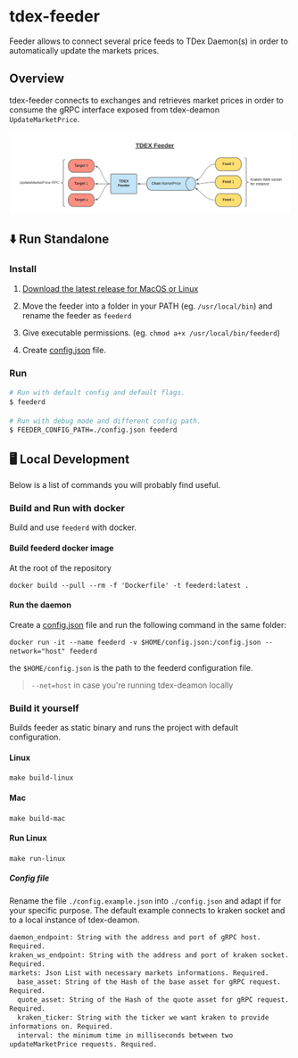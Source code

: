 # tdex-feeder

Feeder allows to connect several price feeds to TDex Daemon(s) in order to automatically update the markets prices.

## Overview

tdex-feeder connects to exchanges and retrieves market prices in order to consume the gRPC 
interface exposed from tdex-deamon `UpdateMarketPrice`.

![tdex-schema](./tdexfeeder.png)

## ⬇️ Run  Standalone

### Install

1. [Download the latest release for MacOS or Linux](https://github.com/tdex-network/tdex-feeder/releases)

2. Move the feeder into a folder in your PATH (eg. `/usr/local/bin`) and rename the feeder as `feederd`

3. Give executable permissions. (eg. `chmod a+x /usr/local/bin/feederd`)

4. Create [config.json](#config-file) file.

### Run
```sh
# Run with default config and default flags.
$ feederd

# Run with debug mode and different config path.
$ FEEDER_CONFIG_PATH=./config.json feederd 
```

## 🖥 Local Development

Below is a list of commands you will probably find useful.

### Build and Run with docker

Build and use `feederd` with docker.

#### Build feederd docker image

At the root of the repository
```
docker build --pull --rm -f 'Dockerfile' -t feederd:latest . 
```

#### Run the daemon

Create a [config.json](#config-file) file 
and run the following command in the same folder:
```
docker run -it --name feederd -v $HOME/config.json:/config.json --network="host" feederd
```
the `$HOME/config.json` is the path to the feederd configuration file. 

> `--net=host` in case you're running tdex-deamon locally

### Build it yourself

Builds feeder as static binary and runs the project with default configuration.

#### Linux

`make build-linux`

#### Mac

`make build-mac`

#### Run Linux

`make run-linux`

##### Config file

Rename the file `./config.example.json` into `./config.json` 
and adapt if for your specific purpose. The default example
connects to kraken socket and to a local instance of tdex-deamon.

```
daemon_endpoint: String with the address and port of gRPC host. Required.
kraken_ws_endpoint: String with the address and port of kraken socket. Required.
markets: Json List with necessary markets informations. Required.
  base_asset: String of the Hash of the base asset for gRPC request. Required.
  quote_asset: String of the Hash of the quote asset for gRPC request. Required.
  kraken_ticker: String with the ticker we want kraken to provide informations on. Required.
  interval: the minimum time in milliseconds between two updateMarketPrice requests. Required. 
```
